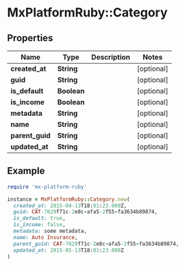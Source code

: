 # MxPlatformRuby::Category

## Properties

| Name | Type | Description | Notes |
| ---- | ---- | ----------- | ----- |
| **created_at** | **String** |  | [optional] |
| **guid** | **String** |  | [optional] |
| **is_default** | **Boolean** |  | [optional] |
| **is_income** | **Boolean** |  | [optional] |
| **metadata** | **String** |  | [optional] |
| **name** | **String** |  | [optional] |
| **parent_guid** | **String** |  | [optional] |
| **updated_at** | **String** |  | [optional] |

## Example

```ruby
require 'mx-platform-ruby'

instance = MxPlatformRuby::Category.new(
  created_at: 2015-04-13T18:01:23.000Z,
  guid: CAT-7829f71c-2e8c-afa5-2f55-fa3634b89874,
  is_default: true,
  is_income: false,
  metadata: some metadata,
  name: Auto Insurance,
  parent_guid: CAT-7829f71c-2e8c-afa5-2f55-fa3634b89874,
  updated_at: 2015-05-13T18:01:23.000Z
)
```

